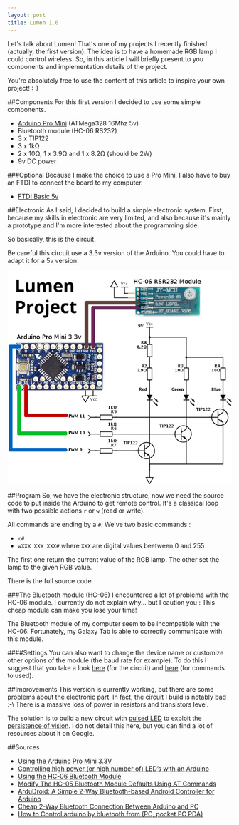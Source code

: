```yaml
---
layout: post
title: Lumen 1.0
---
```


Let's talk about Lumen! That's one of my projects I recently finished (actually, the first version). The idea is to have a homemade RGB lamp I could control wireless. So, in this article I will briefly present to you components and implementation details of the project.

You're absolutely free to use the content of this article to inspire your own project! :-)

##Components
For this first version I decided to use some simple components.

* [Arduino Pro Mini](http://arduino.cc/en/Main/ArduinoBoardProMini) (ATMega328 16Mhz 5v)
* Bluetooth module (HC-06 RS232)
* 3 x TIP122
* 3 x 1k&Omega;
* 2 x 10&Omega;, 1 x 3.9&Omega; and 1 x 8.2&Omega; (should be 2W)
* 9v DC power

###Optional
Because I make the choice to use a Pro Mini, I also have to buy an FTDI to connect the board to my computer.

* [FTDI Basic 5v](https://www.sparkfun.com/products/9716)

##Electronic
As I said, I decided to build a simple electronic system. First, because my skills in electronic are very limited, and also because it's mainly a prototype and I'm more interested about the programming side.

So basically, this is the circuit.
<div class="message">
Be careful this circuit use a 3.3v version of the Arduino. You could have to adapt it for a 5v version.
</div>

![Lumen circuit](/public/assets/lumen_project.png)


##Program
So, we have the electronic structure, now we need the source code to put inside the Arduino to get remote control. It's a classical loop with two possible actions `r` or `w` (read or write).

All commands are ending by a `#`. We've two basic commands :

* `r#`
* `wXXX XXX XXX#` where `XXX` are digital values beetween 0 and 255

The first one return the current value of the RGB lamp. The other set the lamp to the given RGB value.

There is the full source code.

<script src="https://gist.github.com/blckshrk/7220926.js"></script>

###The Bluetooth module (HC-06)
I encountered a lot of problems with the HC-06 module. I currently do not explain why... but I caution you : This cheap module can make you lose your time!

The Bluetooth module of my computer seem to be incompatible with the HC-06. Fortunately, my Galaxy Tab is able to correctly communicate with this module.

####Settings
You can also want to change the device name or customize other options of the module (the baud rate for example). To do this I suggest that you take a look [here](http://www.instructables.com/id/Modify-The-HC-05-Bluetooth-Module-Defaults-Using-A/) (for the circuit) and [here](http://mcuoneclipse.com/2013/06/19/using-the-hc-06-bluetooth-module/) (for commands to used).

##Improvements
This version is currently working, but there are some problems about the electronic part. In fact, the circuit I build is notably bad :-\ There is a massive loss of power in resistors and transistors level.

The solution is to build a new circuit with [pulsed LED](https://en.wikipedia.org/wiki/LED_circuit#Pulsed_LED_operation) to exploit the [persistence of vision](https://en.wikipedia.org/wiki/Persistence_of_vision). I do not detail this here, but you can find a lot of resources about it on Google.

##Sources
* [Using the Arduino Pro Mini 3.3V](https://learn.sparkfun.com/tutorials/using-the-arduino-pro-mini-33v)
* [Controlling high power (or high number of) LED’s with an Arduino](http://thecustomgeek.com/2011/08/01/controlling-high-power-or-high-number-of-leds-with-an-arduino/)
* [Using the HC-06 Bluetooth Module](http://mcuoneclipse.com/2013/06/19/using-the-hc-06-bluetooth-module/)
* [Modify The HC-05 Bluetooth Module Defaults Using AT Commands](http://www.instructables.com/id/Modify-The-HC-05-Bluetooth-Module-Defaults-Using-A/)
* [ArduDroid: A Simple 2-Way Bluetooth-based Android Controller for Arduino](http://www.instructables.com/id/Andruino-A-Simple-2-Way-Bluetooth-based-Android-C/)
* [Cheap 2-Way Bluetooth Connection Between Arduino and PC](http://www.instructables.com/id/Cheap-2-Way-Bluetooth-Connection-Between-Arduino-a/)
* [How to Control arduino by bluetooth from (PC, pocket PC PDA)](http://www.instructables.com/id/how-to-Control-arduino-by-bluetooth-from-PC-pock/)